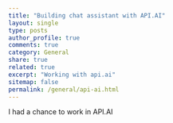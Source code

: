 ```yaml
---
title: "Building chat assistant with API.AI"
layout: single
type: posts
author_profile: true
comments: true
category: General
share: true
related: true
excerpt: "Working with api.ai"
sitemap: false
permalink: /general/api-ai.html
---
```


I had a chance to work in API.AI

